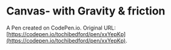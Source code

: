 # Canvas- with Gravity & friction

A Pen created on CodePen.io. Original URL: [https://codepen.io/tochibedford/pen/xxYepKp](https://codepen.io/tochibedford/pen/xxYepKp).

